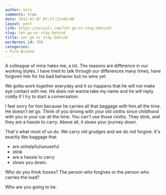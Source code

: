 ```yaml
---
author: aziz
comments: true
date: 2012-07-07 07:27:11+00:00
layout: post
link: https://azizali.com/let-go-or-stay-behind/
slug: let-go-or-stay-behind
title: Let go or stay behind
wordpress_id: 399
categories:
- Pure Wisdom
---
```


A colleague of mine hates me, a lot. The reasons are difference in our working styles. I have tried to talk through our differences many times, have forgiven him for his bad behavior but no wins yet.

We gotta work together everyday and it so happens that he will not make eye contact with me. He does not wanna take my name and he will reply coldly if I try to start a conversation.

I feel sorry for him because he carries all that baggage with him.all the time. He doesn't let go. Think of you driving with your old cloths since childhood with you in your car all the time. You can't use those cloths. They stink, and they are a hassle to carry. Above all, it slows your journey down.

That's what most of us do. We carry old grudges and we do not forgive. It's exactly like baggage that
- are unhelpful/unuseful
- stink
- are a hassle to carry
- slows you down.

Who do you think looses? The person who forgives or the person who carries the load?

Who are you going to be.
